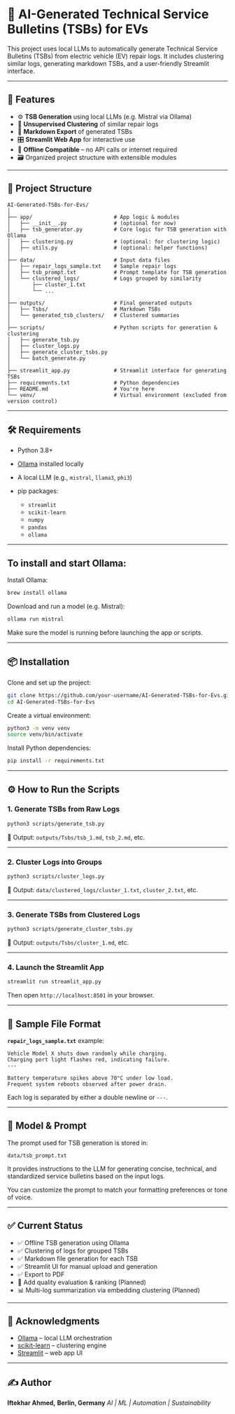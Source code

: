 # 🔧 AI-Generated Technical Service Bulletins (TSBs) for EVs

This project uses local LLMs to automatically generate Technical Service Bulletins (TSBs) from electric vehicle (EV) repair logs. It includes clustering similar logs, generating markdown TSBs, and a user-friendly Streamlit interface.

---

## 🚀 Features

* ⚙️ **TSB Generation** using local LLMs (e.g. Mistral via Ollama)
* 🧠 **Unsupervised Clustering** of similar repair logs
* 📄 **Markdown Export** of generated TSBs
* 🎛️ **Streamlit Web App** for interactive use
* 🔌 **Offline Compatible** – no API calls or internet required
* 🗃️ Organized project structure with extensible modules

---

## 📁 Project Structure

```
AI-Generated-TSBs-for-Evs/
│
├── app/                          # App logic & modules
│   ├── __init__.py               # (optional for now)
│   ├── tsb_generator.py          # Core logic for TSB generation with Ollama
│   ├── clustering.py             # (optional: for clustering logic)
│   ├── utils.py                  # (optional: helper functions)
│
├── data/                         # Input data files
│   ├── repair_logs_sample.txt    # Sample repair logs
│   ├── tsb_prompt.txt            # Prompt template for TSB generation
│   └── clustered_logs/           # Logs grouped by similarity
│       ├── cluster_1.txt
│       └── ...
│
├── outputs/                      # Final generated outputs
│   ├── Tsbs/                     # Markdown TSBs
│   └── generated_tsb_clusters/   # Clustered summaries
│
├── scripts/                      # Python scripts for generation & clustering
│   ├── generate_tsb.py
│   ├── cluster_logs.py
│   ├── generate_cluster_tsbs.py
│   └── batch_generate.py
│
├── streamlit_app.py              # Streamlit interface for generating TSBs
├── requirements.txt              # Python dependencies
├── README.md                     # You're here
└── venv/                         # Virtual environment (excluded from version control)
```

---

## 🛠️ Requirements

* Python 3.8+
* [Ollama](https://ollama.com/) installed locally
* A local LLM (e.g., `mistral`, `llama3`, `phi3`)
* pip packages:

  * `streamlit`
  * `scikit-learn`
  * `numpy`
  * `pandas`
  * `ollama`

---

## To install and start Ollama:

Install Ollama:

```bash
brew install ollama
```

Download and run a model (e.g. Mistral):

```bash
ollama run mistral
```

Make sure the model is running before launching the app or scripts.

---

## 📦 Installation

Clone and set up the project:

```bash
git clone https://github.com/your-username/AI-Generated-TSBs-for-Evs.git
cd AI-Generated-TSBs-for-Evs
```

Create a virtual environment:

```bash
python3 -m venv venv
source venv/bin/activate
```

Install Python dependencies:

```bash
pip install -r requirements.txt
```

---

## ⚙️ How to Run the Scripts

### 1. Generate TSBs from Raw Logs

```bash
python3 scripts/generate_tsb.py
```

📂 Output: `outputs/Tsbs/tsb_1.md`, `tsb_2.md`, etc.

---

### 2. Cluster Logs into Groups

```bash
python3 scripts/cluster_logs.py
```

📂 Output: `data/clustered_logs/cluster_1.txt`, `cluster_2.txt`, etc.

---

### 3. Generate TSBs from Clustered Logs

```bash
python3 scripts/generate_cluster_tsbs.py
```

📂 Output: `outputs/Tsbs/cluster_1.md`, etc.

---

### 4. Launch the Streamlit App

```bash
streamlit run streamlit_app.py
```

Then open `http://localhost:8501` in your browser.

---

## 🧪 Sample File Format

**`repair_logs_sample.txt`** example:

```
Vehicle Model X shuts down randomly while charging.
Charging port light flashes red, indicating failure.
---

Battery temperature spikes above 70°C under low load.
Frequent system reboots observed after power drain.
```

Each log is separated by either a double newline or `---`.

---

## 🧠 Model & Prompt

The prompt used for TSB generation is stored in:

```
data/tsb_prompt.txt
```

It provides instructions to the LLM for generating concise, technical, and standardized service bulletins based on the input logs.

You can customize the prompt to match your formatting preferences or tone of voice.

---

## ✅ Current Status

* ✅ Offline TSB generation using Ollama
* ✅ Clustering of logs for grouped TSBs
* ✅ Markdown file generation for each TSB
* ✅ Streamlit UI for manual upload and generation
* ✅ Export to PDF 
* 🔄 Add quality evaluation & ranking (Planned)
* 📊 Multi-log summarization via embedding clustering (Planned)

---

## 🙌 Acknowledgments

* [Ollama](https://ollama.com) – local LLM orchestration
* [scikit-learn](https://scikit-learn.org/) – clustering engine
* [Streamlit](https://streamlit.io) – web app UI

---

## ✍️ Author

**Iftekhar Ahmed,**
**Berlin, Germany**
*AI | ML | Automation | Sustainability*
 

